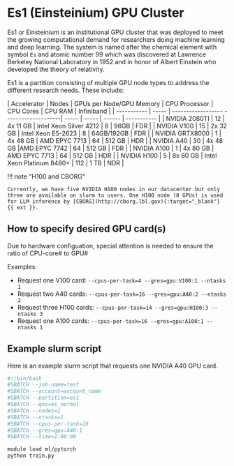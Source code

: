 # Es1 (Einsteinium) GPU Cluster

Es1 or Einsteinium is an institutional GPU cluster that was deployed to meet the growing computational demand for researchers doing machine learning and deep learning. The system is named after the chemical element with symbol `Es` and atomic number 99 which was discovered at Lawrence Berkeley National Laboratory in 1952 and in honor of Albert Einstein who developed the theory of relativity.

Es1 is a partition consisting of multiple GPU node types to address the different research needs. These include:


| Accelerator | Nodes | GPUs per Node/GPU Memory | CPU Processor | CPU Cores | CPU RAM | Infiniband |
| ----------- | ----- | ------------------ --------------------| ----- | ----- | ------ | ----------- |
| NVIDIA 2080TI |  12 | 4x 11 GB | Intel Xeon Silver 4212 | 8   | 96GB   | FDR        | 
| NVIDIA V100 |  15 | 2x 32 GB | Intel Xeon E5-2623   | 8     | 64GB/192GB   | FDR        | 
| NVIDIA GRTX8000 |  1  | 4x 48 GB | AMD EPYC 7713     | 64 | 512 GB | HDR |
| NVIDIA A40 |  30 | 4x 48 GB |AMD EPYC 7742        | 64    | 512 GB | FDR        |
| NVIDIA A100 |  1 | 4x 80 GB | AMD EPYC 7713     | 64 | 512 GB | HDR |
| NVIDIA H100 |  5 | 8x 80 GB | Intel Xeon Platinum 8480+    | 112 | 1 TB | NDR |

!!! note "H100 and CBORG"

    Currently, we have five NVIDIA H100 nodes in our datacenter but only three are available on slurm to users. One H100 node (8 GPUs) is used for LLM inference by [CBORG](http://cborg.lbl.gov){:target="_blank"} {{ ext }}.

## How to specify desired GPU card(s)
Due to hardware configuation, special attention is needed to ensure the ratio of CPU-core# to GPU#

Examples:

* Request one V100 card: `--cpus-per-task=4 --gres=gpu:V100:1 --ntasks 1`  
* Request two A40 cards: `--cpus-per-task=16 --gres=gpu:A40:2 --ntasks 2`
* Request three H100 cards: `--cpus-per-task=14 --gres=gpu:H100:3 --ntasks 3`  
* Request one A100 cards: `--cpus-per-task=16 --gres=gpu:A100:1 --ntasks 1`  

## Example slurm script 

Here is an example slurm script that requests one NVIDIA A40 GPU card.

``` bash
#!/bin/bash
#SBATCH --job-name=test
#SBATCH --account=account_name
#SBATCH --partition=es1
#SBATCH --qos=es_normal
#SBATCH --nodes=1
#SBATCH --ntasks=1
#SBATCH --cpus-per-task=16
#SBATCH --gres=gpu:A40:1
#SBATCH --time=1:00:00

module load ml/pytorch
python train.py
```
